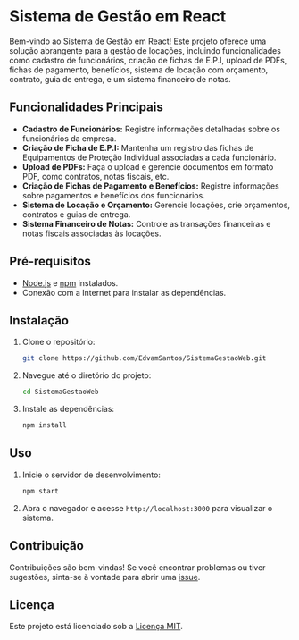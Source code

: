 # Sistema de Gestão em React

Bem-vindo ao Sistema de Gestão em React! Este projeto oferece uma solução abrangente para a gestão de locações, incluindo funcionalidades como cadastro de funcionários, criação de fichas de E.P.I, upload de PDFs, fichas de pagamento, benefícios, sistema de locação com orçamento, contrato, guia de entrega, e um sistema financeiro de notas.

## Funcionalidades Principais

- **Cadastro de Funcionários:** Registre informações detalhadas sobre os funcionários da empresa.
- **Criação de Ficha de E.P.I:** Mantenha um registro das fichas de Equipamentos de Proteção Individual associadas a cada funcionário.
- **Upload de PDFs:** Faça o upload e gerencie documentos em formato PDF, como contratos, notas fiscais, etc.
- **Criação de Fichas de Pagamento e Benefícios:** Registre informações sobre pagamentos e benefícios dos funcionários.
- **Sistema de Locação e Orçamento:** Gerencie locações, crie orçamentos, contratos e guias de entrega.
- **Sistema Financeiro de Notas:** Controle as transações financeiras e notas fiscais associadas às locações.

## Pré-requisitos

- [Node.js](https://nodejs.org/) e [npm](https://www.npmjs.com/) instalados.
- Conexão com a Internet para instalar as dependências.

## Instalação

1. Clone o repositório:

    ```bash
    git clone https://github.com/EdvamSantos/SistemaGestaoWeb.git
    ```

2. Navegue até o diretório do projeto:

    ```bash
    cd SistemaGestaoWeb
    ```

3. Instale as dependências:

    ```bash
    npm install
    ```

## Uso

1. Inicie o servidor de desenvolvimento:

    ```bash
    npm start
    ```

2. Abra o navegador e acesse `http://localhost:3000` para visualizar o sistema.

## Contribuição

Contribuições são bem-vindas! Se você encontrar problemas ou tiver sugestões, sinta-se à vontade para abrir uma [issue](https://github.com/EdvamSantos/SistemaGestaoWeb/issues).

## Licença

Este projeto está licenciado sob a [Licença MIT](LICENSE).
